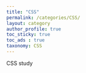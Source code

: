 ```yaml
---
title: "CSS"
permalink: /categories/CSS/
layout: category
author_profile: true
toc_sticky: true
toc_ads : true
taxonomy: CSS
---
```


CSS study
